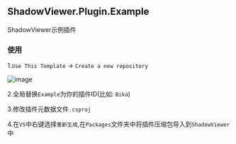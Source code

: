 ## ShadowViewer.Plugin.Example
ShadowViewer示例插件

### 使用
1.`Use This Template` -> `Create a new repository`

![image](https://github.com/kitUIN/ShadowViewer.Plugin.Example/assets/68675068/32f30d00-c911-4a7f-a548-b9422dd7b36f)

2.全局替换`Example`为你的插件ID(比如: `Bika`)

3.修改插件元数据文件`.csproj`

4.在`VS`中右键选择`重新生成`,在`Packages`文件夹中将插件压缩包导入到`ShadowViewer`中
